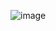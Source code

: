 ![image](https://github.com/stensil4rt/CodeBy/assets/62753044/03ab72ad-f5ce-4cba-8cfc-4cef30fce25d)


